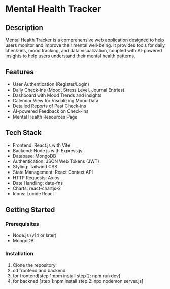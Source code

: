 # Mental Health Tracker

## Description

Mental Health Tracker is a comprehensive web application designed to help users monitor and improve their mental well-being. It provides tools for daily check-ins, mood tracking, and data visualization, coupled with AI-powered insights to help users understand their mental health patterns.

## Features

- User Authentication (Register/Login)
- Daily Check-ins (Mood, Stress Level, Journal Entries)
- Dashboard with Mood Trends and Insights
- Calendar View for Visualizing Mood Data
- Detailed Reports of Past Check-ins
- AI-powered Feedback on Check-ins
- Mental Health Resources Page

## Tech Stack

- Frontend: React.js with Vite
- Backend: Node.js with Express.js
- Database: MongoDB
- Authentication: JSON Web Tokens (JWT)
- Styling: Tailwind CSS
- State Management: React Context API
- HTTP Requests: Axios
- Date Handling: date-fns
- Charts: react-chartjs-2
- Icons: Lucide React

## Getting Started

### Prerequisites

- Node.js (v14 or later)
- MongoDB

### Installation

1. Clone the repository:
2. cd frontend and backend
3. for frontend[step 1:npm install step 2: npm run dev]
4. for backned [step 1:npm install step 2: npx nodemon server.js]

